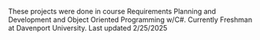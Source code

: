 These projects were done in course Requirements Planning and Development and Object Oriented Programming w/C#. Currently Freshman at Davenport University.
Last updated 2/25/2025

